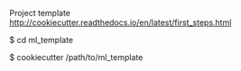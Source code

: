 Project template http://cookiecutter.readthedocs.io/en/latest/first_steps.html

$ cd ml_template

$ cookiecutter /path/to/ml_template